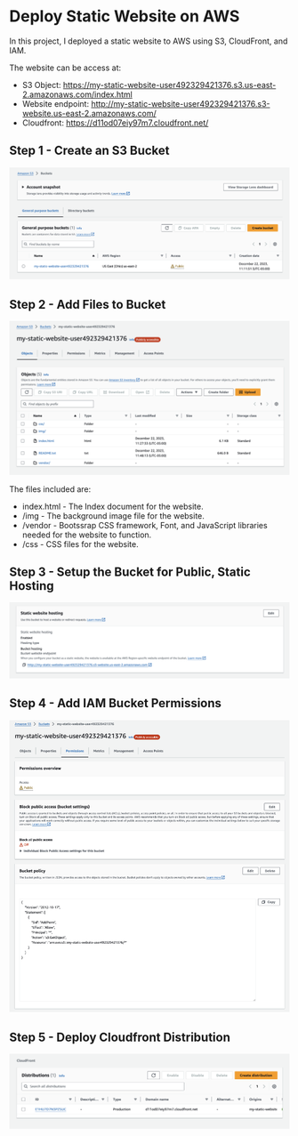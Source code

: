 # Deploy Static Website on AWS

In this project, I deployed a static website to AWS using S3, CloudFront, and IAM.

The website can be access at:

+ S3 Object: https://my-static-website-user492329421376.s3.us-east-2.amazonaws.com/index.html
+ Website endpoint: http://my-static-website-user492329421376.s3-website.us-east-2.amazonaws.com/
+ Cloudfront: https://d11od07eiy97m7.cloudfront.net/

## Step 1 - Create an S3 Bucket

![Create S3 Bucket](https://github.com/JustinMckee/AWS-static-website-basics/blob/main/readme-img/1-s3-bucket.png)

## Step 2 - Add Files to Bucket

![Add Files to Bucket](https://github.com/JustinMckee/AWS-static-website-basics/blob/main/readme-img/2-files.png)

The files included are: 

+ index.html - The Index document for the website.
+ /img - The background image file for the website.
+ /vendor - Bootssrap CSS framework, Font, and JavaScript libraries needed for the website to function.
+ /css - CSS files for the website.

## Step 3 - Setup the Bucket for Public, Static Hosting

![Setup the bucket for static website hosting](https://github.com/JustinMckee/AWS-static-website-basics/blob/main/readme-img/3-bucket-static-hosting.png)

## Step 4 - Add IAM Bucket Permissions

![Add IAM Bucket policy/permissions](https://github.com/JustinMckee/AWS-static-website-basics/blob/main/readme-img/4-IAM-bucket-permissions.png)

## Step 5 - Deploy Cloudfront Distribution

![Deploy Cloudfront Distribution](https://github.com/JustinMckee/AWS-static-website-basics/blob/main/readme-img/5-cloudfront.png)